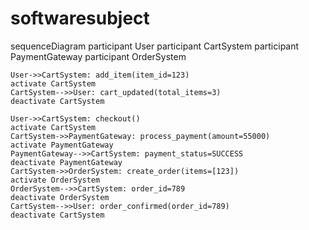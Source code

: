 # softwaresubject
sequenceDiagram
    participant User
    participant CartSystem
    participant PaymentGateway
    participant OrderSystem

    User->>CartSystem: add_item(item_id=123)
    activate CartSystem
    CartSystem-->>User: cart_updated(total_items=3)
    deactivate CartSystem

    User->>CartSystem: checkout()
    activate CartSystem
    CartSystem->>PaymentGateway: process_payment(amount=55000)
    activate PaymentGateway
    PaymentGateway-->>CartSystem: payment_status=SUCCESS
    deactivate PaymentGateway
    CartSystem->>OrderSystem: create_order(items=[123])
    activate OrderSystem
    OrderSystem-->>CartSystem: order_id=789
    deactivate OrderSystem
    CartSystem-->>User: order_confirmed(order_id=789)
    deactivate CartSystem
